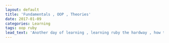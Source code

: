 ```yaml
---
layout: default
title: 'Fundamentals , OOP , Theories'
date: 2017-01-09
categories: Learning
tags: oop ruby
lead_text: 'Another day of learning , learning ruby the hardway , how to integrate loading page , trying to understand alot of errors and what they really meant. I will just focus today on learning the fundamentals of ruby, do exercises on learnrubythehardway , exercism , lots of exercism and coding challenges all about ruby.Then later on today will try to learn further understanding on docker , and javascript as well.'
---
```

